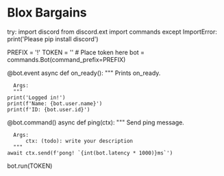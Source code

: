 # Blox Bargains
try:
	import discord
	from discord.ext import commands
except ImportError:
	print('Please pip install discord')


PREFIX = '!'
TOKEN = ''  # Place token here
bot = commands.Bot(command_prefix=PREFIX)


@bot.event
async def on_ready():
      """
      Prints on_ready.

      Args:
      """
	print('Logged in!')
	print(f'Name: {bot.user.name}')
	print(f'ID: {bot.user.id}')


@bot.command()
async def ping(ctx):
      """
      Send ping message.

      Args:
          ctx: (todo): write your description
      """
	await ctx.send(f'pong! `{int(bot.latency * 1000)}ms`')


bot.run(TOKEN)

